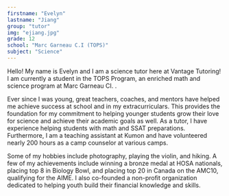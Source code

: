 ```yaml
---
firstname: "Evelyn"
lastname: "Jiang"
group: "tutor"
img: "ejiang.jpg"
grade: 12
school: "Marc Garneau C.I (TOPS)"
subject: "Science"
---
```


Hello! My name is Evelyn and I am a science tutor here at Vantage Tutoring! I am currently a student in the TOPS Program, an enriched math and science program at Marc Garneau CI. .

Ever since I was young, great teachers, coaches, and mentors have helped me achieve success at school and in my extracurriculars. This provides the foundation for my commitment to helping younger students grow their love for science and achieve their academic goals as well. As a tutor, I have experience helping students with math and SSAT preparations. Furthermore, I am a teaching assistant at Kumon and have volunteered nearly 200 hours as a camp counselor at various camps.

Some of my hobbies include photography, playing the violin, and hiking. A few of my achievements include winning a bronze medal at HOSA nationals, placing top 8 in Biology Bowl, and placing top 20 in Canada on the AMC10, qualifying for the AIME. I also co-founded a non-profit organization dedicated to helping youth build their financial knowledge and skills.